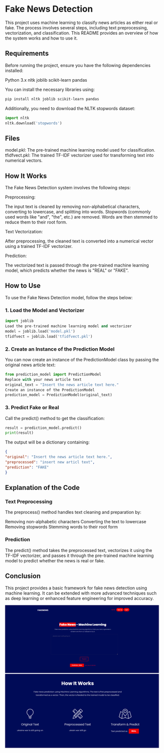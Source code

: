 # Fake News Detection
This project uses machine learning to classify news articles as either real or fake. The process involves several steps, including text preprocessing, vectorization, and classification. This README provides an overview of how the system works and how to use it.
## Requirements
Before running the project, ensure you have the following dependencies installed:

Python 3.x
nltk
joblib
scikit-learn
pandas

You can install the necessary libraries using:
```bash
pip install nltk joblib scikit-learn pandas
```
Additionally, you need to download the NLTK stopwords dataset:
```python
import nltk
nltk.download('stopwords')
```
## Files

model.pkl: The pre-trained machine learning model used for classification.
tfidfvect.pkl: The trained TF-IDF vectorizer used for transforming text into numerical vectors.

## How It Works
The Fake News Detection system involves the following steps:

Preprocessing:

The input text is cleaned by removing non-alphabetical characters, converting to lowercase, and splitting into words.
Stopwords (commonly used words like "and", "the", etc.) are removed.
Words are then stemmed to reduce them to their root form.


Text Vectorization:

After preprocessing, the cleaned text is converted into a numerical vector using a trained TF-IDF vectorizer.


Prediction:

The vectorized text is passed through the pre-trained machine learning model, which predicts whether the news is "REAL" or "FAKE".



## How to Use
To use the Fake News Detection model, follow the steps below:
### 1. Load the Model and Vectorizer
```python
import joblib
Load the pre-trained machine learning model and vectorizer
model = joblib.load('model.pkl')
tfidfvect = joblib.load('tfidfvect.pkl')
```
### 2. Create an Instance of the Prediction Model
You can now create an instance of the PredictionModel class by passing the original news article text:
```python
from prediction_model import PredictionModel
Replace with your news article text
original_text = "Insert the news article text here."
Create an instance of the PredictionModel
prediction_model = PredictionModel(original_text)
```
### 3. Predict Fake or Real
Call the predict() method to get the classification:
```python
result = prediction_model.predict()
print(result)
```
The output will be a dictionary containing:
```json
{
"original": "Insert the news article text here.",
"preprocessed": "insert new articl text",
"prediction": "FAKE"
}
```
## Explanation of the Code
### Text Preprocessing
The preprocess() method handles text cleaning and preparation by:

Removing non-alphabetic characters
Converting the text to lowercase
Removing stopwords
Stemming words to their root form

### Prediction
The predict() method takes the preprocessed text, vectorizes it using the TF-IDF vectorizer, and passes it through the pre-trained machine learning model to predict whether the news is real or fake.
## Conclusion
This project provides a basic framework for fake news detection using machine learning. It can be extended with more advanced techniques such as deep learning or enhanced feature engineering for improved accuracy.

![Image 1](assets/image1.png)
![Image 2](assets/image2.png)
